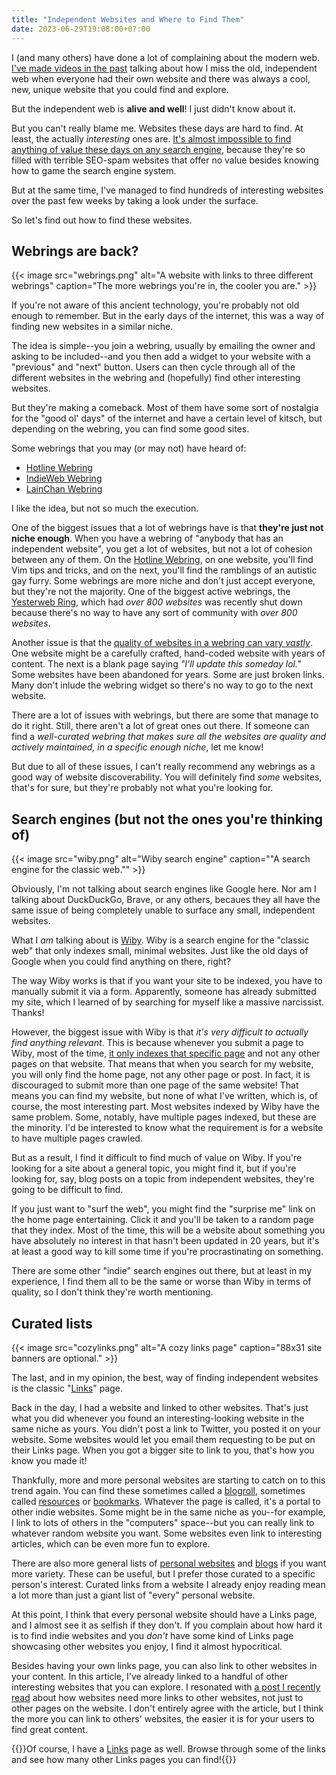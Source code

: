 ```yaml
---
title: "Independent Websites and Where to Find Them"
date: 2023-06-29T19:08:00+07:00
---
```


I (and many others) have done a lot of complaining about the modern web. [I've made videos in the past](https://www.youtube.com/watch?v=1iOVatAR-bU) talking about how I miss the old, independent web when everyone had their own website and there was always a cool, new, unique website that you could find and explore.

But the independent web is **alive and well**! I just didn't know about it.

But you can't really blame me. Websites these days are hard to find. At least, the actually *interesting* ones are. [It's almost impossible to find anything of value these days on any search engine](https://www.currentaffairs.org/2020/12/how-seo-is-gentrifying-the-internet), because they're so filled with terrible SEO-spam websites that offer no value besides knowing how to game the search engine system.

But at the same time, I've managed to find hundreds of interesting websites over the past few weeks by taking a look under the surface.

So let's find out how to find these websites.

## Webrings are back?

{{< image src="webrings.png" alt="A website with links to three different webrings" caption="The more webrings you're in, the cooler you are." >}}

If you're not aware of this ancient technology, you're probably not old enough to remember. But in the early days of the internet, this was a way of finding new websites in a similar niche.

The idea is simple--you join a webring, usually by emailing the owner and asking to be included--and you then add a widget to your website with a "previous" and "next" button. Users can then cycle through all of the different websites in the webring and (hopefully) find other interesting websites.

But they're making a comeback. Most of them have some sort of nostalgia for the "good ol' days" of the internet and have a certain level of kitsch, but depending on the webring, you can find some good sites.

Some webrings that you may (or may not) have heard of:

- [Hotline Webring](https://hotlinewebring.club/)
- [IndieWeb Webring](https://xn--sr8hvo.ws/directory)
- [LainChan Webring](https://foreverliketh.is/#2-lainchan-webring)

I like the idea, but not so much the execution.

One of the biggest issues that a lot of webrings have is that **they're just not niche enough**. When you have a webring of "anybody that has an independent website", you get a lot of websites, but not a lot of cohesion between any of them. On the [Hotline Webring](https://hotlinewebring.club/), on one website, you'll find Vim tips and tricks, and on the next, you'll find the ramblings of an autistic gay furry. Some webrings are more niche and don't just accept everyone, but they're not the majority. One of the biggest active webrings, the [Yesterweb Ring](https://forum.yesterweb.org/viewtopic.php?p=4611#p4611), which had *over 800 websites* was recently shut down because there's no way to have any sort of community with *over 800 websites*.

Another issue is that the [quality of websites in a webring can vary *vastly*](https://www.bikobatanari.art/posts/2023/personal-link-directories-are-better). One website might be a carefully crafted, hand-coded website with years of content. The next is a blank page saying *"I'll update this someday lol."* Some websites have been abandoned for years. Some are just broken links. Many don't inlude the webring widget so there's no way to go to the next website.

There are a lot of issues with webrings, but there are some that manage to do it right. Still, there aren't a lot of great ones out there. If someone can find a *well-curated webring that makes sure all the websites are quality and actively maintained, in a specific enough niche*, let me know!

But due to all of these issues, I can't really recommend any webrings as a good way of website discoverability. You will definitely find *some* websites, that's for sure, but they're probably not what you're looking for.

## Search engines (but not the ones you're thinking of)

{{< image src="wiby.png" alt="Wiby search engine" caption="\"A search engine for the classic web.\"" >}}

Obviously, I'm not talking about search engines like Google here. Nor am I talking about DuckDuckGo, Brave, or any others, becaues they all have the same issue of being completely unable to surface any small, independent websites.

What I *am* talking about is [Wiby](https://wiby.org). Wiby is a search engine for the "classic web" that only indexes small, minimal websites. Just like the old days of Google when you could find anything on there, right?

The way Wiby works is that if you want your site to be indexed, you have to manually submit it via a form. Apparently, someone has already submitted my site, which I learned of by searching for myself like a massive narcissist. Thanks!

However, the biggest issue with Wiby is that *it's very difficult to actually find anything relevant*. This is because whenever you submit a page to Wiby, most of the time, [it only indexes that specific page](https://wiby.org/submit/) and not any other pages on that website. That means that when you search for my website, you will only find the home page, not any other page or post. In fact, it is discouraged to submit more than one page of the same website! That means you can find my website, but none of what I've written, which is, of course, the most interesting part. Most websites indexed by Wiby have the same problem. Some, notably, have multiple pages indexed, but these are the minority. I'd be interested to know what the requirement is for a website to have multiple pages crawled.

But as a result, I find it difficult to find much of value on Wiby. If you're looking for a site about a general topic, you might find it, but if you're looking for, say, blog posts on a topic from independent websites, they're going to be difficult to find.

If you just want to "surf the web", you might find the "surprise me" link on the home page entertaining. Click it and you'll be taken to a random page that they index. Most of the time, this will be a website about something you have absolutely no interest in that hasn't been updated in 20 years, but it's at least a good way to kill some time if you're procrastinating on something.

There are some other "indie" search engines out there, but at least in my experience, I find them all to be the same or worse than Wiby in terms of quality, so I don't think they're worth mentioning.

## Curated lists

{{< image src="cozylinks.png" alt="A cozy links page" caption="88x31 site banners are optional." >}}

The last, and in my opinion, the best, way of finding independent websites is the classic "[Links](/links)" page.

Back in the day, I had a website and linked to other websites. That's just what you did whenever you found an interesting-looking website in the same niche as yours. You didn't post a link to Twitter, you posted it on your website. Some websites would let you email them requesting to be put on their Links page. When you got a bigger site to link to you, that's how you know you made it!

Thankfully, more and more personal websites are starting to catch on to this trend again. You can find these sometimes called a [blogroll](https://maya.land/blogroll.opml), sometimes called [resources](https://cheapskatesguide.org/resources.html) or [bookmarks](https://www.kooslooijesteijn.net/bookmarks). Whatever the page is called, it's a portal to other indie websites. Some might be in the same niche as you--for example, I link to lots of others in the "computers" space--but you can really link to whatever random website you want. Some websites even link to interesting articles, which can be even more fun to explore.

There are also more general lists of [personal websites](http://biglist.terraaeon.com/) and [blogs](https://blogroll.org/) if you want more variety. These can be useful, but I prefer those curated to a specific person's interest. Curated links from a website I already enjoy reading mean a lot more than just a giant list of "every" personal website.

At this point, I think that every personal website should have a Links page, and I almost see it as selfish if they don't. If you complain about how hard it is to find indie websites and you *don't* have some kind of Links page showcasing other websites you enjoy, I find it almost hypocritical.

Besides having your own links page, you can also link to other websites in your content. In this article, I've already linked to a handful of other interesting websites that you can explore. I resonated with [a post I recently read](https://manuelmoreale.com/i-hate-internal-linking) about how websites need more links to other websites, not just to other pages on the website. I don't entirely agree with the article, but I think the more you can link to others' websites, the easier it is for your users to find great content.

{{<note title="Wondering where to start?">}}Of course, I have a [Links](/links) page as well. Browse through some of the links and see how many other Links pages you can find!{{</note>}}

